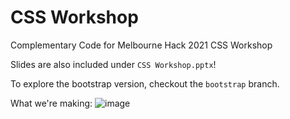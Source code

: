 # CSS Workshop
Complementary Code for Melbourne Hack 2021 CSS Workshop

Slides are also included under `CSS Workshop.pptx`!

To explore the bootstrap version, checkout the `bootstrap` branch.

What we're making:
![image](https://user-images.githubusercontent.com/25571542/129518737-ab342ab8-e24d-42c8-8949-f56d0cf8b034.png)
